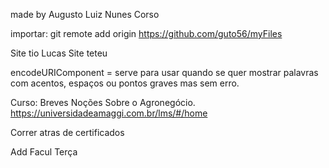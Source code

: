 made by Augusto Luiz Nunes Corso

importar:
git remote add origin https://github.com/guto56/myFiles

Site tio Lucas
Site teteu

encodeURIComponent = serve para usar quando se quer mostrar palavras com acentos, espaços ou pontos graves mas sem erro.

Curso: Breves Noções Sobre o Agronegócio.
https://universidadeamaggi.com.br/lms/#/home

Correr atras de certificados

Add Facul Terça
